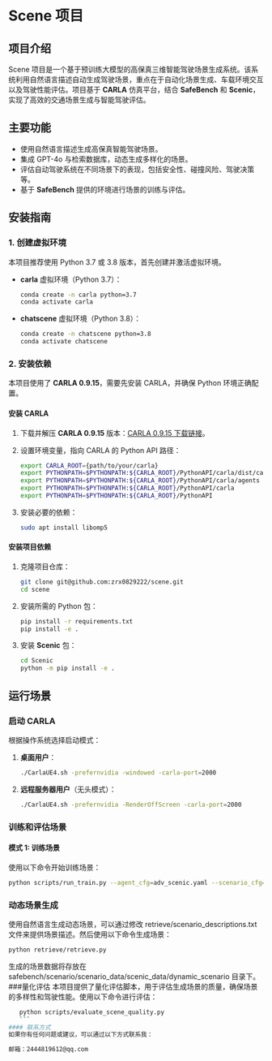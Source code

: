 # Scene 项目

## 项目介绍

Scene 项目是一个基于预训练大模型的高保真三维智能驾驶场景生成系统。该系统利用自然语言描述自动生成驾驶场景，重点在于自动化场景生成、车载环境交互以及驾驶性能评估。项目基于 **CARLA** 仿真平台，结合 **SafeBench** 和 **Scenic**，实现了高效的交通场景生成与智能驾驶评估。

## 主要功能

- 使用自然语言描述生成高保真智能驾驶场景。
- 集成 GPT-4o 与检索数据库，动态生成多样化的场景。
- 评估自动驾驶系统在不同场景下的表现，包括安全性、碰撞风险、驾驶决策等。
- 基于 **SafeBench** 提供的环境进行场景的训练与评估。

## 安装指南

### 1. 创建虚拟环境

本项目推荐使用 Python 3.7 或 3.8 版本，首先创建并激活虚拟环境。

- **carla** 虚拟环境（Python 3.7）：

    ```bash
    conda create -n carla python=3.7
    conda activate carla
    ```

- **chatscene** 虚拟环境（Python 3.8）：

    ```bash
    conda create -n chatscene python=3.8
    conda activate chatscene
    ```

### 2. 安装依赖

本项目使用了 **CARLA 0.9.15**，需要先安装 CARLA，并确保 Python 环境正确配置。

#### 安装 CARLA

1. 下载并解压 **CARLA 0.9.15** 版本：[CARLA 0.9.15 下载链接](https://github.com/carla-simulator/carla/releases/tag/0.9.15)。
2. 设置环境变量，指向 CARLA 的 Python API 路径：

    ```bash
    export CARLA_ROOT={path/to/your/carla}
    export PYTHONPATH=$PYTHONPATH:${CARLA_ROOT}/PythonAPI/carla/dist/carla-0.9.13-py3.8-linux-x86_64.egg
    export PYTHONPATH=$PYTHONPATH:${CARLA_ROOT}/PythonAPI/carla/agents
    export PYTHONPATH=$PYTHONPATH:${CARLA_ROOT}/PythonAPI/carla
    export PYTHONPATH=$PYTHONPATH:${CARLA_ROOT}/PythonAPI
    ```

3. 安装必要的依赖：

    ```bash
    sudo apt install libomp5
    ```

#### 安装项目依赖

1. 克隆项目仓库：

    ```bash
    git clone git@github.com:zrx0829222/scene.git
    cd scene
    ```

2. 安装所需的 Python 包：

    ```bash
    pip install -r requirements.txt
    pip install -e .
    ```

3. 安装 **Scenic** 包：

    ```bash
    cd Scenic
    python -m pip install -e .
    ```

## 运行场景

### 启动 CARLA

根据操作系统选择启动模式：

1. **桌面用户**：

    ```bash
    ./CarlaUE4.sh -prefernvidia -windowed -carla-port=2000
    ```

2. **远程服务器用户**（无头模式）：

    ```bash
    ./CarlaUE4.sh -prefernvidia -RenderOffScreen -carla-port=2000
    ```

### 训练和评估场景

#### 模式 1: 训练场景

使用以下命令开始训练场景：

```bash
python scripts/run_train.py --agent_cfg=adv_scenic.yaml --scenario_cfg=train_scenario_scenic.yaml --mode train_scenario --scenario_id 1
```

### 动态场景生成
使用自然语言生成动态场景，可以通过修改 retrieve/scenario_descriptions.txt 文件来提供场景描述。然后使用以下命令生成场景：
```bash
python retrieve/retrieve.py
```
生成的场景数据将存放在 safebench/scenario/scenario_data/scenic_data/dynamic_scenario 目录下。
###量化评估
本项目提供了量化评估脚本，用于评估生成场景的质量，确保场景的多样性和驾驶性能。使用以下命令进行评估：
 ```bash
    python scripts/evaluate_scene_quality.py
    ```
#### 联系方式
如果你有任何问题或建议，可以通过以下方式联系我：

邮箱：2444819612@qq.com

